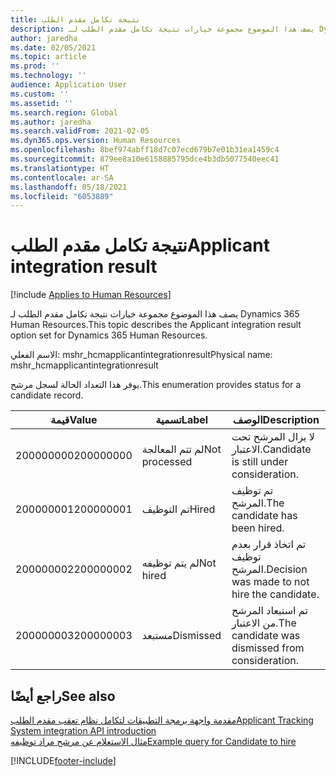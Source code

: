 ```yaml
---
title: نتيجة تكامل مقدم الطلب
description: يصف هذا الموضوع مجموعة خيارات نتيجة تكامل مقدم الطلب لـ Dynamics 365 Human Resources.
author: jaredha
ms.date: 02/05/2021
ms.topic: article
ms.prod: ''
ms.technology: ''
audience: Application User
ms.custom: ''
ms.assetid: ''
ms.search.region: Global
ms.author: jaredha
ms.search.validFrom: 2021-02-05
ms.dyn365.ops.version: Human Resources
ms.openlocfilehash: 8bef974abff18d7c07ecd679b7e01b31ea1459c4
ms.sourcegitcommit: 879ee8a10e6158885795dce4b3db5077540eec41
ms.translationtype: HT
ms.contentlocale: ar-SA
ms.lasthandoff: 05/18/2021
ms.locfileid: "6053889"
---
```

# <a name="applicant-integration-result"></a><span data-ttu-id="196c4-103">نتيجة تكامل مقدم الطلب</span><span class="sxs-lookup"><span data-stu-id="196c4-103">Applicant integration result</span></span>

[!include [Applies to Human Resources](../includes/applies-to-hr.md)]

<span data-ttu-id="196c4-104">يصف هذا الموضوع مجموعة خيارات نتيجة تكامل مقدم الطلب لـ Dynamics 365 Human Resources.</span><span class="sxs-lookup"><span data-stu-id="196c4-104">This topic describes the Applicant integration result option set for Dynamics 365 Human Resources.</span></span>

<span data-ttu-id="196c4-105">الاسم الفعلي: mshr_hcmapplicantintegrationresult</span><span class="sxs-lookup"><span data-stu-id="196c4-105">Physical name: mshr_hcmapplicantintegrationresult</span></span>

<span data-ttu-id="196c4-106">يوفر هذا التعداد الحالة لسجل مرشح.</span><span class="sxs-lookup"><span data-stu-id="196c4-106">This enumeration provides status for a candidate record.</span></span>

| <span data-ttu-id="196c4-107">قيمة</span><span class="sxs-lookup"><span data-stu-id="196c4-107">Value</span></span> | <span data-ttu-id="196c4-108">تسمية</span><span class="sxs-lookup"><span data-stu-id="196c4-108">Label</span></span> | <span data-ttu-id="196c4-109">الوصف</span><span class="sxs-lookup"><span data-stu-id="196c4-109">Description</span></span> |
| --- | --- | --- |
| <span data-ttu-id="196c4-110">200000000</span><span class="sxs-lookup"><span data-stu-id="196c4-110">200000000</span></span> | <span data-ttu-id="196c4-111">لم تتم المعالجة</span><span class="sxs-lookup"><span data-stu-id="196c4-111">Not processed</span></span> | <span data-ttu-id="196c4-112">لا يزال المرشح تحت الاعتبار.</span><span class="sxs-lookup"><span data-stu-id="196c4-112">Candidate is still under consideration.</span></span> |
| <span data-ttu-id="196c4-113">200000001</span><span class="sxs-lookup"><span data-stu-id="196c4-113">200000001</span></span> | <span data-ttu-id="196c4-114">تم التوظيف</span><span class="sxs-lookup"><span data-stu-id="196c4-114">Hired</span></span> | <span data-ttu-id="196c4-115">تم توظيف المرشح.</span><span class="sxs-lookup"><span data-stu-id="196c4-115">The candidate has been hired.</span></span> |
| <span data-ttu-id="196c4-116">200000002</span><span class="sxs-lookup"><span data-stu-id="196c4-116">200000002</span></span> | <span data-ttu-id="196c4-117">لم يتم توظيفه</span><span class="sxs-lookup"><span data-stu-id="196c4-117">Not hired</span></span> | <span data-ttu-id="196c4-118">تم اتخاذ قرار بعدم توظيف المرشح.</span><span class="sxs-lookup"><span data-stu-id="196c4-118">Decision was made to not hire the candidate.</span></span> |
| <span data-ttu-id="196c4-119">200000003</span><span class="sxs-lookup"><span data-stu-id="196c4-119">200000003</span></span> | <span data-ttu-id="196c4-120">مستبعد</span><span class="sxs-lookup"><span data-stu-id="196c4-120">Dismissed</span></span> | <span data-ttu-id="196c4-121">تم استبعاد المرشح من الاعتبار.</span><span class="sxs-lookup"><span data-stu-id="196c4-121">The candidate was dismissed from consideration.</span></span> |

## <a name="see-also"></a><span data-ttu-id="196c4-122">راجع أيضًا</span><span class="sxs-lookup"><span data-stu-id="196c4-122">See also</span></span>

[<span data-ttu-id="196c4-123">مقدمة واجهة برمجة التطبيقات لتكامل نظام تعقب مقدم الطلب</span><span class="sxs-lookup"><span data-stu-id="196c4-123">Applicant Tracking System integration API introduction</span></span>](hr-admin-integration-ats-api-introduction.md)<br>
[<span data-ttu-id="196c4-124">مثال الاستعلام عن مرشح مراد توظيفه</span><span class="sxs-lookup"><span data-stu-id="196c4-124">Example query for Candidate to hire</span></span>](hr-admin-integration-ats-api-candidate-to-hire-example-query.md)


[!INCLUDE[footer-include](../includes/footer-banner.md)]